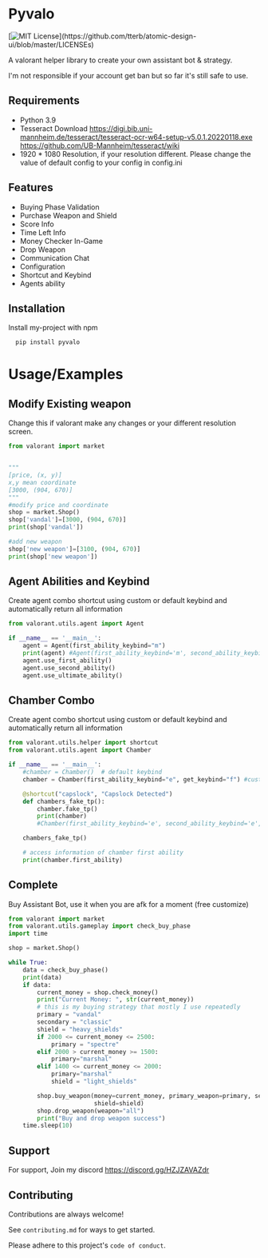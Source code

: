 
# Pyvalo
[![MIT License](https://img.shields.io/apm/l/atomic-design-ui.svg?)](https://github.com/tterb/atomic-design-ui/blob/master/LICENSEs)

A valorant helper library to create your own assistant bot & strategy.



I'm not responsible if your account get ban but so far it's still safe to use.


## Requirements

- Python 3.9
- Tesseract Download https://digi.bib.uni-mannheim.de/tesseract/tesseract-ocr-w64-setup-v5.0.1.20220118.exe
https://github.com/UB-Mannheim/tesseract/wiki
- 1920 * 1080 Resolution, if your resolution different. Please change the value of default config to your config in config.ini 
## Features

- Buying Phase Validation
- Purchase Weapon and Shield
- Score Info
- Time Left Info
- Money Checker In-Game
- Drop Weapon
- Communication Chat
- Configuration
- Shortcut and Keybind
- Agents ability



## Installation

Install my-project with npm

```bash
  pip install pyvalo
```
    
# Usage/Examples

## Modify Existing weapon
Change this if valorant make any changes or your different resolution screen.
```python
from valorant import market


"""
[price, (x, y)]
x,y mean coordinate
[3000, (904, 670)]
"""
#modify price and coordinate
shop = market.Shop()
shop['vandal']=[3000, (904, 670)]
print(shop['vandal'])

#add new weapon
shop['new weapon']=[3100, (904, 670)]
print(shop['new weapon'])
```

## Agent Abilities and Keybind
Create agent combo shortcut using custom or default keybind and automatically return all information
```python
from valorant.utils.agent import Agent

if __name__ == '__main__':
    agent = Agent(first_ability_keybind="m")
    print(agent) #Agent(first_ability_keybind='m', second_ability_keybind='e', third_ability_keybind='c', ultimate_keybind='x', get_keybind='f', first_ability=0, second_ability=0, third_ability=0, ultimate_ability=1)
    agent.use_first_ability()
    agent.use_second_ability()
    agent.use_ultimate_ability()
```


## Chamber Combo
Create agent combo shortcut using custom or default keybind and automatically return all information
```python
from valorant.utils.helper import shortcut
from valorant.utils.agent import Chamber

if __name__ == '__main__':
    #chamber = Chamber()  # default keybind
    chamber = Chamber(first_ability_keybind="e", get_keybind="f") #custom keybind

    @shortcut("capslock", "Capslock Detected")
    def chambers_fake_tp():
        chamber.fake_tp()
        print(chamber)
        #Chamber(first_ability_keybind='e', second_ability_keybind='e', third_ability_keybind='c', ultimate_keybind='x', get_keybind='f', first_ability=0, second_ability=0, third_ability=0, ultimate_ability=1, fake_tp_keybind='ef')

    chambers_fake_tp()

    # access information of chamber first ability
    print(chamber.first_ability)
```

## Complete
Buy Assistant Bot, use it when you are afk for a moment (free customize)
```python
from valorant import market
from valorant.utils.gameplay import check_buy_phase
import time

shop = market.Shop()

while True:
    data = check_buy_phase()
    print(data)
    if data:
        current_money = shop.check_money()
        print("Current Money: ", str(current_money))
        # this is my buying strategy that mostly I use repeatedly
        primary = "vandal"
        secondary = "classic"
        shield = "heavy_shields"
        if 2000 <= current_money <= 2500:
            primary = "spectre"
        elif 2000 > current_money >= 1500:
            primary="marshal"
        elif 1400 <= current_money <= 2000:
            primary="marshal"
            shield = "light_shields"

        shop.buy_weapon(money=current_money, primary_weapon=primary, secondary_weapon=secondary,
                        shield=shield)
        shop.drop_weapon(weapon="all")
        print("Buy and drop weapon success")
    time.sleep(10)

```


## Support

For support, Join my discord https://discord.gg/HZJZAVAZdr


## Contributing

Contributions are always welcome!

See `contributing.md` for ways to get started.

Please adhere to this project's `code of conduct`.

